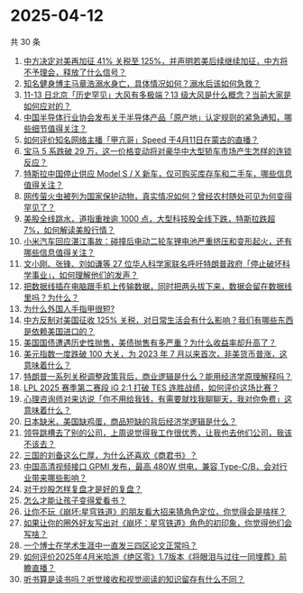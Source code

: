 # 2025-04-12

共 30 条

<!-- BEGIN -->
<!-- 最后更新时间 Sat Apr 12 2025 00:41:48 GMT+0800 (China Standard Time) -->

1. [中方决定对美再加征 41% 关税至 125%，并声明若美后续继续加征，中方将不予理会，释放了什么信号？](https://www.zhihu.com/search?q=https%3A%2F%2Fapi.zhihu.com%2Fquestions%2F1894058190527771356)
1. [知名健身博主马章浩溺水身亡，具体情况如何？溺水后该如何急救？](https://www.zhihu.com/search?q=https%3A%2F%2Fapi.zhihu.com%2Fquestions%2F1894023322062254574)
1. [11-13 日北京「历史罕见」大风有多极端？13 级大风是什么概念？当前大家是如何应对的？](https://www.zhihu.com/search?q=https%3A%2F%2Fapi.zhihu.com%2Fquestions%2F1893728197494925157)
1. [中国半导体行业协会发布关于半导体产品「原产地」认定规则的紧急通知，哪些细节值得关注？](https://www.zhihu.com/search?q=https%3A%2F%2Fapi.zhihu.com%2Fquestions%2F1894021580197159423)
1. [如何评价知名网络主播「甲亢哥」Speed 于4月11日在蒙古的直播？](https://www.zhihu.com/search?q=https%3A%2F%2Fapi.zhihu.com%2Fquestions%2F1893981601970500598)
1. [宝马 5 系跌破 29 万，这一价格变动将对豪华中大型轿车市场产生怎样的连锁反应？](https://www.zhihu.com/search?q=https%3A%2F%2Fapi.zhihu.com%2Fquestions%2F1893351722736403219)
1. [特斯拉中国停止供应 Model S / X 新车，仅可购买库存车和二手车，哪些信息值得关注？](https://www.zhihu.com/search?q=https%3A%2F%2Fapi.zhihu.com%2Fquestions%2F1894001271545001491)
1. [网传萤火虫被列为国家保护动物，真实情况如何？曾经农村随处可见为何变得罕见了？](https://www.zhihu.com/search?q=https%3A%2F%2Fapi.zhihu.com%2Fquestions%2F1893062713376220512)
1. [美股全线跳水，道指重挫逾 1000 点，大型科技股全线下跌，特斯拉跌超 7%，如何解读美股行情？](https://www.zhihu.com/search?q=https%3A%2F%2Fapi.zhihu.com%2Fquestions%2F1893792294466990782)
1. [小米汽车回应湛江事故：碰撞后电动二轮车锂电池严重挤压和变形起火，还有哪些信息值得关注？](https://www.zhihu.com/search?q=https%3A%2F%2Fapi.zhihu.com%2Fquestions%2F1894074069558724444)
1. [文小刚、张锋、刘如谦等 27 位华人科学家联名呼吁特朗普政府「停止破坏科学事业」，如何理解他们的发声？](https://www.zhihu.com/search?q=https%3A%2F%2Fapi.zhihu.com%2Fquestions%2F1893312394773620732)
1. [把数据线插在电脑跟手机上传输数据，同时把两头拔下来，数据会留在数据线里吗？为什么？](https://www.zhihu.com/search?q=https%3A%2F%2Fapi.zhihu.com%2Fquestions%2F1891047187741388897)
1. [为什么外国人手指甲很短?](https://www.zhihu.com/search?q=https%3A%2F%2Fapi.zhihu.com%2Fquestions%2F321966149)
1. [中方反制对美国征收 125% 关税，对日常生活会有什么影响？我们有哪些东西是依赖美国进口的？](https://www.zhihu.com/search?q=https%3A%2F%2Fapi.zhihu.com%2Fquestions%2F1893342200152159606)
1. [美国国债遭遇历史性抛售，美债抛售有多严重？为什么收益率却升高了？](https://www.zhihu.com/search?q=https%3A%2F%2Fapi.zhihu.com%2Fquestions%2F1894016636513642250)
1. [美元指数一度跌破 100 大关，为 2023 年 7 月以来首次，非美货币普涨，这意味着什么？](https://www.zhihu.com/search?q=https%3A%2F%2Fapi.zhihu.com%2Fquestions%2F1893952498202568611)
1. [特朗普一系列关税调整政策背后，商业逻辑是什么？能用经济学原理解释吗？](https://www.zhihu.com/search?q=https%3A%2F%2Fapi.zhihu.com%2Fquestions%2F1893685228490421749)
1. [LPL 2025 赛季第二赛段 iG 2:1 打破 TES 连胜战绩，如何评价这场比赛？](https://www.zhihu.com/search?q=https%3A%2F%2Fapi.zhihu.com%2Fquestions%2F1894123924532465876)
1. [心理咨询师对来访说「你不用给我钱，有需要就找我聊聊天，我对你免费」这意味着什么？](https://www.zhihu.com/search?q=https%3A%2F%2Fapi.zhihu.com%2Fquestions%2F1890137612611740839)
1. [日本缺米，美国缺鸡蛋，商品短缺的背后经济学逻辑是什么？](https://www.zhihu.com/search?q=https%3A%2F%2Fapi.zhihu.com%2Fquestions%2F1894024221597856479)
1. [领导跳槽去了别的公司，上周说觉得我工作很优秀，让我也去他们公司，我该不该去？](https://www.zhihu.com/search?q=https%3A%2F%2Fapi.zhihu.com%2Fquestions%2F1893579499100143868)
1. [三国的刘备这么仁厚，为什么还喜欢《商君书》？](https://www.zhihu.com/search?q=https%3A%2F%2Fapi.zhihu.com%2Fquestions%2F15292652229)
1. [中国高清视频接口 GPMI 发布，最高 480W 供电，兼容 Type-C/B，会对行业带来哪些影响？](https://www.zhihu.com/search?q=https%3A%2F%2Fapi.zhihu.com%2Fquestions%2F1891084973261418834)
1. [对于炒股怎样复盘才是好的复盘？](https://www.zhihu.com/search?q=https%3A%2F%2Fapi.zhihu.com%2Fquestions%2F28839917)
1. [怎么才能让孩子变得爱看书？](https://www.zhihu.com/search?q=https%3A%2F%2Fapi.zhihu.com%2Fquestions%2F661043751)
1. [让你不玩《崩坏:星穹铁道》的朋友看大招来猜角色定位，你觉得会是啥样？](https://www.zhihu.com/search?q=https%3A%2F%2Fapi.zhihu.com%2Fquestions%2F1892538035473728943)
1. [如果让你的圈外好友写出对《崩坏：星穹铁道》角色的初印象，你觉得他们会写啥？](https://www.zhihu.com/search?q=https%3A%2F%2Fapi.zhihu.com%2Fquestions%2F1892538035217888167)
1. [一个博士在学术生涯中一直发三四区论文正常吗？](https://www.zhihu.com/search?q=https%3A%2F%2Fapi.zhihu.com%2Fquestions%2F1892537807748178211)
1. [如何评价2025年4月米哈游《绝区零》1.7版本《将眼泪与过往一同埋葬》前瞻直播？](https://www.zhihu.com/search?q=https%3A%2F%2Fapi.zhihu.com%2Fquestions%2F1893716871255132057)
1. [听书算是读书吗？听觉接收和视觉阅读的知识留存有什么不同？](https://www.zhihu.com/search?q=https%3A%2F%2Fapi.zhihu.com%2Fquestions%2F1894014485783605279)

<!-- END -->
